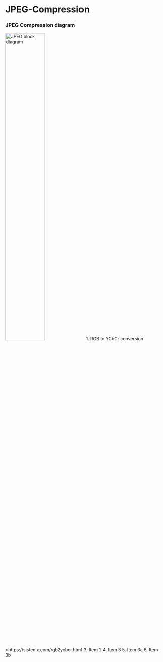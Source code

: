 # JPEG-Compression
### JPEG Compression diagram
<img src="https://iie.fing.edu.uy/investigacion/grupos/gti/timag/trabajos/2015/embebido/compressed.fld/image002.png" alt="JPEG block diagram" width="50%">
1. RGB to YCbCr conversion<br>
>https://sistenix.com/rgb2ycbcr.html
3. Item 2
4. Item 3
5. Item 3a
6. Item 3b
